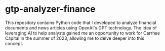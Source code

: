 # gtp-analyzer-finance
This repository contains Python code that I developed to analyze financial documents and news articles using OpenAI's GPT technology. The idea of leveraging AI to help analysts gained me an opportunity to work for Carrhae Capital in the summer of 2023, allowing me to delve deeper into this concept.
